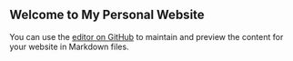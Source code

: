## Welcome to My Personal Website

You can use the [editor on GitHub](https://github.com/William-WFC/william/edit/master/README.md) to maintain and preview the content for your website in Markdown files.
